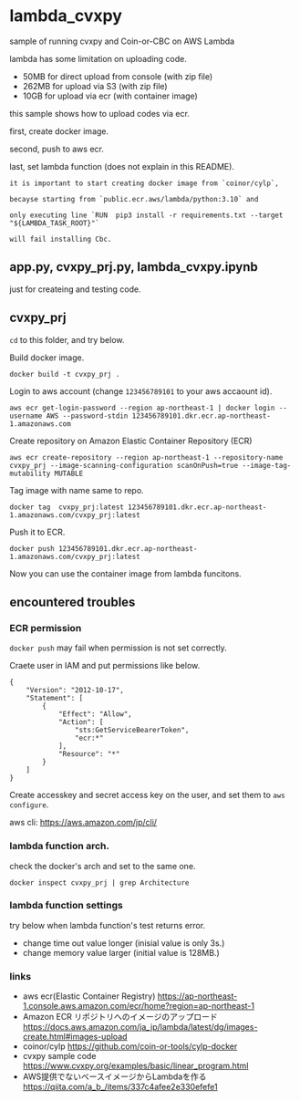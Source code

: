 # lambda_cvxpy
sample of running cvxpy and Coin-or-CBC on AWS Lambda

lambda has some limitation on uploading code.
- 50MB for direct upload from console (with zip file)
- 262MB for upload via S3 (with zip file)
- 10GB for upload via ecr (with container image)

this sample shows how to upload codes via ecr.

first, create docker image.

second, push to aws ecr.

last, set lambda function (does not explain in this README).

```{note}
it is important to start creating docker image from `coinor/cylp`, 

becayse starting from `public.ecr.aws/lambda/python:3.10` and

only executing line `RUN  pip3 install -r requirements.txt --target "${LAMBDA_TASK_ROOT}"`

will fail installing Cbc.
```

## app.py, cvxpy_prj.py, lambda_cvxpy.ipynb
just for createing and testing code.

## cvxpy_prj

`cd` to this folder, and try below.

Build docker image.
```
docker build -t cvxpy_prj .   
```

Login to aws account (change `123456789101` to your aws accaount id).
```
aws ecr get-login-password --region ap-northeast-1 | docker login --username AWS --password-stdin 123456789101.dkr.ecr.ap-northeast-1.amazonaws.com
```

Create repository on Amazon Elastic Container Repository (ECR)

```
aws ecr create-repository --region ap-northeast-1 --repository-name cvxpy_prj --image-scanning-configuration scanOnPush=true --image-tag-mutability MUTABLE
```

Tag image with name same to repo.
```
docker tag  cvxpy_prj:latest 123456789101.dkr.ecr.ap-northeast-1.amazonaws.com/cvxpy_prj:latest
```

Push it to ECR.
```
docker push 123456789101.dkr.ecr.ap-northeast-1.amazonaws.com/cvxpy_prj:latest   
```

Now you can use the container image from lambda funcitons.

## encountered troubles

### ECR permission
`docker push` may fail when permission is not set correctly.

Craete user in IAM and put permissions like below.
```
{
    "Version": "2012-10-17",
    "Statement": [
        {
            "Effect": "Allow",
            "Action": [
                "sts:GetServiceBearerToken",
                "ecr:*"
            ],
            "Resource": "*"
        }
    ]
}
```

Create accesskey and secret access key on the user, and set them to `aws configure`.

aws cli: https://aws.amazon.com/jp/cli/

### lambda function arch.
check the docker's arch and set to the same one.
```
docker inspect cvxpy_prj | grep Architecture
```

### lambda function settings
try below when lambda function's test returns error.
- change time out value longer (inisial value is only 3s.)
- change memory value larger (initial value is 128MB.)

### links
- aws ecr(Elastic Container Registry) https://ap-northeast-1.console.aws.amazon.com/ecr/home?region=ap-northeast-1
- Amazon ECR リポジトリへのイメージのアップロード https://docs.aws.amazon.com/ja_jp/lambda/latest/dg/images-create.html#images-upload
- coinor/cylp https://github.com/coin-or-tools/cylp-docker
- cvxpy sample code https://www.cvxpy.org/examples/basic/linear_program.html
- AWS提供でないベースイメージからLambdaを作る https://qiita.com/a_b_/items/337c4afee2e330efefe1
